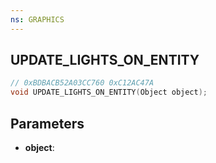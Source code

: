 ```yaml
---
ns: GRAPHICS
---
```

## UPDATE_LIGHTS_ON_ENTITY

```c
// 0xBDBACB52A03CC760 0xC12AC47A
void UPDATE_LIGHTS_ON_ENTITY(Object object);
```

## Parameters
* **object**:
